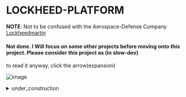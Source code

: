 # LOCKHEED-PLATFORM
**NOTE**:   Not to be confused with the Aerospace-Defense Company [Lockheedmartin](https://en.wikipedia.org/wiki/Lockheed_Martin)


#### Not done. I Will focus on some other projects before moving onto this project. Please consider this project as (in slow-dev)

to read it anyway, click the arrow(expansion)

![image](https://user-images.githubusercontent.com/68499986/205431373-e9536d2d-94a1-4198-b2b4-4c6733e035b2.png)


<details>
<summary> under_construction </summary>

The LOCKHEED-PLATFORM -better known as 
LP - is a  metasploit and beef-xss -like "platform",
designed for advanced Cyber Assessments.

## Currently done projects that will be included in the LOCKHEED PLATFORM:


## Kernel Section
`(single)Project about Executing system-commands at Kernel-Level (so-called; Kernel-SysCall)`
- [x] https://github.com/loneicewolf/EXEC_LKM


## projects that is not Yet done (but will in the not-so-distant future)

## Hook Section
`Projects about Kernel Hooking calls/and so on;
As to for example hide:
  any type of data(file,directory,proc,dev) and even contents of the data (so, text,raw binaries, ..)
Or another example modify:
A random number generator (which will be more advanced than just using a LD_PRELOAD or just a 'simple' user-mode app-specific hook)
(remember; this is all kernel mode)`

- File
- Folder
- (note the above will *most probably* be built inside 1 whole 'plugin' but will include 2 diff. files for those interested
- Proc and Dev 'files'
- and Networking.

`it is important to note that this will just not only "hook" and that is the end of the conversation; it will "hook" and then "perform" some other action. Say if a file exist at a certain time; has < these certain attribs and contents in it; at (say) this x.y.z location; the hook will call function X (in the LKM_EXEC project) that will - in turn - do something.`
so, a practical more concrete example of this wold be 
a rootkit that shuts down itself every time a ps/lsmod/.. command is run; and is started up again when there are no commands(such as those) running.
(note; a kernelmode rootkit is probably not detected trough ps or lsmod; but in some cases the time it takes for e.g the `ls` command one **can** (and in some cases; it has been proven to even **be** detectable - even if not visible in lsmod))

```
  I have (and will continue doing to) take into account all of the above "things".
  just hiding some files with a certain "tag"(like a prefix) and call that a rootkit; yeah - okay; but if you are serious you would consider some tests and checks (not only hide the file if the file is x.y.z)
  
  I mean for example security vulns in a kernel rootkit doesn't seem like a glorious idea really..
```

---

- https://github.com/loneicewolf/DUQU
- https://github.com/loneicewolf/Gauss-Src
- https://github.com/loneicewolf/gauss-encryptedpayload_decoded
- https://github.com/loneicewolf/Stuxnet-Source
- https://github.com/loneicewolf/flame-sourcecode
- https://github.com/loneicewolf/fanny.bmp
- https://github.com/loneicewolf/Agent.btz
- https://github.com/loneicewolf/Cryptography
-----

## Section 2



## Section 3


## Section 4


## FAQ

(Q) Why the name?
- (A) It was just a name that *fit* the project.

(Q) When will this be *updated* or similar?
- (A) When I have a **bit** (*phun intended*) more time on my hands. Right now it's quite a lot.


---
Will, as usual of course reply to Discord, Mails, Pull and Issue requests.


</details>
